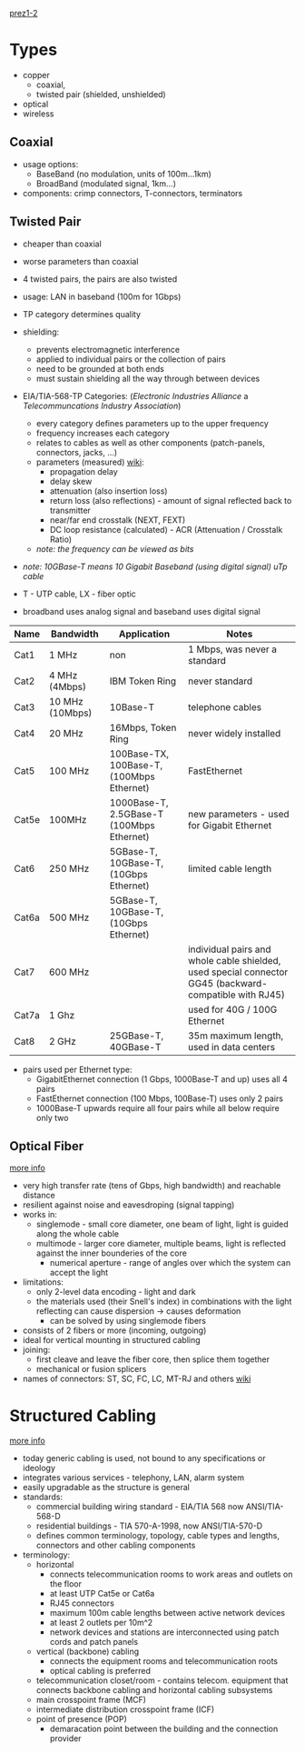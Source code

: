 [prez1-2](https://lms.vsb.cz/pluginfile.php/2310316/course/section/2805839/media.pdf)
# Types 
- copper 
	- coaxial, 
	- twisted pair (shielded, unshielded)
- optical
- wireless

## Coaxial
- usage options: 
	- BaseBand (no modulation, units of 100m...1km)
	- BroadBand (modulated signal, 1km...)
- components: crimp connectors, T-connectors, terminators

## Twisted Pair
- cheaper than coaxial
- worse parameters than coaxial
- 4 twisted pairs, the pairs are also twisted
- usage: LAN in baseband (100m for 1Gbps)
- TP category determines quality
- shielding:
	- prevents electromagnetic interference
	- applied to individual pairs or the collection of pairs 
	- need to be grounded at both ends
	- must sustain shielding all the way through between devices
- EIA/TIA-568-TP Categories: (*Electronic Industries Alliance* a *Telecommuncations Industry Association*)
	- every category defines parameters up to the upper frequency
	- frequency increases each category
	- relates to cables as well as other components (patch-panels, connectors, jacks, ...)
	- parameters (measured) [wiki](https://en.wikipedia.org/wiki/Copper_cable_certification?useskin=vector):
		- propagation delay
		- delay skew
		- attenuation (also insertion loss)
		- return loss (also reflections) - amount of signal reflected back to transmitter
		- near/far end crosstalk (NEXT, FEXT)
		- DC loop resistance
	    (calculated) - ACR (Attenuation / Crosstalk Ratio)
	- *note: the frequency can be viewed as bits*

- *note: 10GBase-T means 10 Gigabit Baseband (using digital signal) uTp cable* 
- T - UTP cable, LX - fiber optic
- broadband uses analog signal and baseband uses digital signal 

| Name  | Bandwidth       | Application                               | Notes                                                                                                  |
| ----- | --------------- | ----------------------------------------- | ------------------------------------------------------------------------------------------------------ |
| Cat1  | 1 MHz           | non                                       | 1 Mbps, was never a standard                                                                           |
| Cat2  | 4 MHz (4Mbps)   | IBM Token Ring                            | never standard                                                                                         |
| Cat3  | 10 MHz (10Mbps) | 10Base-T                                  | telephone cables                                                                                       |
| Cat4  | 20 MHz          | 16Mbps, Token Ring                        | never widely installed                                                                                 |
| Cat5  | 100 MHz         | 100Base-TX, 100Base-T, (100Mbps Ethernet) | FastEthernet                                                                                           |
| Cat5e | 100MHz          | 1000Base-T, 2.5GBase-T (100Mbps Ethernet) | new parameters - used for Gigabit Ethernet                                                             |
| Cat6  | 250 MHz         | 5GBase-T, 10GBase-T, (10Gbps Ethernet)    | limited cable length                                                                                   |
| Cat6a | 500 MHz         | 5GBase-T, 10GBase-T, (10Gbps Ethernet)    |                                                                                                        |
| Cat7  | 600 MHz         |                                           | individual pairs and whole cable shielded, used special connector GG45 (backward-compatible with RJ45) |
| Cat7a | 1 Ghz           |                                           | used for 40G / 100G Ethernet                                                                           |
| Cat8  | 2 GHz           | 25GBase-T, 40GBase-T                      | 35m maximum length, used in data centers                                                               |
- pairs used per Ethernet type:
	- GigabitEthernet connection (1 Gbps, 1000Base-T and up) uses all 4 pairs
	- FastEthernet connection (100 Mbps, 100Base-T) uses only 2 pairs
	- 1000Base-T upwards require all four pairs while all below require only two
	
## Optical Fiber	
[more info](https://www.thefoa.org/tech/ref/basic/fiber.html)
- very high transfer rate (tens of Gbps, high bandwidth) and reachable distance
- resilient against noise and eavesdroping (signal tapping)
- works in: 
	- singlemode - small core diameter, one beam of light, light is guided along the whole cable
	- multimode - larger core diameter, multiple beams, light is reflected against the inner bounderies of the core
		- numerical aperture - range of angles over which the system can accept the light
- limitations:
	- only 2-level data encoding - light and dark
	- the materials used (their Snell's index) in combinations with the light reflecting can cause dispersion -> causes deformation 
		- can be solved by using singlemode fibers
- consists of 2 fibers or more (incoming, outgoing)
- ideal for vertical mounting in structured cabling
- joining:
	- first cleave and leave the fiber core, then splice them together
	- mechanical or fusion splicers
- names of connectors: ST, SC, FC, LC, MT-RJ and others [wiki](http://en.wikipedia.org/wiki/Optical_fiber_connector)


# Structured Cabling
[more info](https://community.fs.com/article/horizontal-cabling-vs-backbone-cabling.html)
- today generic cabling is used, not bound to any specifications or ideology
- integrates various services - telephony, LAN, alarm system
- easily upgradable as the structure is general
- standards:
	- commercial building wiring standard - EIA/TIA 568 now ANSI/TIA-568-D
	- residential buildings - TIA 570-A-1998, now ANSI/TIA-570-D
	- defines common terminology, topology, cable types and lengths, connectors and other cabling components
- terminology:
	- horizontal 
		- connects telecommunication rooms to work areas and outlets on the floor
		- at least UTP Cat5e or Cat6a 
		- RJ45 connectors
		- maximum 100m cable lengths between active network devices
		- at least 2 outlets per 10m^2
		- network devices and stations are interconnected using patch cords and patch panels
	- vertical (backbone) cabling 
		- connects the equipment rooms and telecommunication roots
		- optical cabling is preferred
	- telecommunication closet/room - contains telecom. equipment that connects backbone cabling and horizontal cabling subsystems
	- main crosspoint frame (MCF)
	- intermediate distribution crosspoint frame (ICF)
	- point of presence (POP)
		- demaracation point between the building and the connection provider
